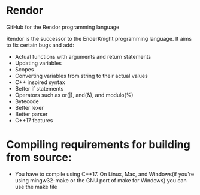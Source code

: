 # Rendor
GitHub for the Rendor programming language

Rendor is the successor to the EnderKnight programming language. It aims to fix certain bugs and add:
* Actual functions with arguments and return statements
* Updating variables
* Scopes
* Converting variables from string to their actual values
* C++ inspired syntax
* Better if statements
* Operators such as or(|), and(&), and modulo(%)
* Bytecode
* Better lexer
* Better parser
* C++17 features
# Compiling requirements for building from source:
* You have to compile using C++17. On Linux, Mac, and Windows(if you're using mingw32-make or the GNU port of make for Windows) you can use the make file 
